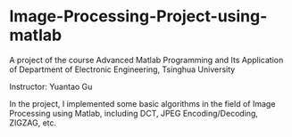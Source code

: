 # Image-Processing-Project-using-matlab
A project of the course Advanced Matlab Programming and Its Application of Department of Electronic Engineering, Tsinghua University

Instructor: Yuantao Gu

In the project, I implemented some basic algorithms in the field of Image Processing using Matlab, including DCT, JPEG Encoding/Decoding, ZIGZAG, etc. 